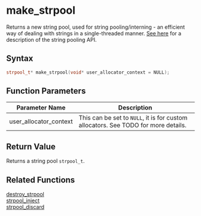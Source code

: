 
# make_strpool

Returns a new string pool, used for string pooling/interning - an efficient way of dealing with strings in a single-threaded manner. [See here](https://github.com/RandyGaul/cute_framework/tree/master/doc/string/strpool/README.md) for a description of the string pooling API.

## Syntax

```cpp
strpool_t* make_strpool(void* user_allocator_context = NULL);
```

## Function Parameters

Parameter Name | Description
--- | ---
user_allocator_context | This can be set to `NULL`, it is for custom allocators. See TODO for more details.

## Return Value

Returns a string pool `strpool_t`.

## Related Functions

[destroy_strpool](https://github.com/RandyGaul/cute_framework/blob/master/doc/string/strpool/destroy_strpool.md)  
[strpool_inject](https://github.com/RandyGaul/cute_framework/blob/master/doc/string/strpool/strpool_inject.md)  
[strpool_discard](https://github.com/RandyGaul/cute_framework/blob/master/doc/string/strpool/strpool_discard.md)  
